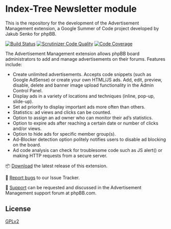 # Index-Tree Newsletter module

This is the repository for the development of the Advertisement Management extension, a Google Summer of Code project developed by Jakub Senko for phpBB.

[![Build Status](https://travis-ci.org/phpbb-extensions/ad-management.png)](https://travis-ci.org/phpbb-extensions/ad-management)
[![Scrutinizer Code Quality](https://scrutinizer-ci.com/g/phpbb-extensions/ad-management/badges/quality-score.png?b=master)](https://scrutinizer-ci.com/g/phpbb-extensions/ad-management/?branch=master)
[![Code Coverage](https://scrutinizer-ci.com/g/phpbb-extensions/ad-management/badges/coverage.png?b=master)](https://scrutinizer-ci.com/g/phpbb-extensions/ad-management/?branch=master)

The Advertisement Management extension allows phpBB board administrators to add and manage advertisements on their forums. Features include:

- Create unlimited advertisements. Accepts code snippets (such as Google AdSense) or create your own HTML/JS ads. Add, edit, preview, disable, delete and banner image upload functionality in the Admin Control Panel.
- Display ads in a variety of locations and techniques (inline, pop-up, slide-up).
- Set ad priority to display important ads more often than others.
- Statistics: ad views and clicks can be counted.
- Option to assign an ad owner who can monitor their ad’s statistics.
- Option to expire ads after reaching a certain date or number of clicks and/or views.
- Option to hide ads for specific member group(s).
- Ad-Blocker detection option politely notifies users to disable ad blocking on the board.
- Ad code analysis can check for troublesome code such as JS alert() or making HTTP requests from a secure server.

📦 [Download](https://www.phpbb.com/customise/db/extension/ads/) the latest release of this extension.

🐞 [Report bugs](https://github.com/phpbb-extensions/ad-management/issues) to our Issue Tracker.

💬 [Support](https://www.phpbb.com/customise/db/extension/ads/support) can be requested and discussed in the Advertisement Management support forum at phpBB.com.

## License

[GPLv2](license.txt)
